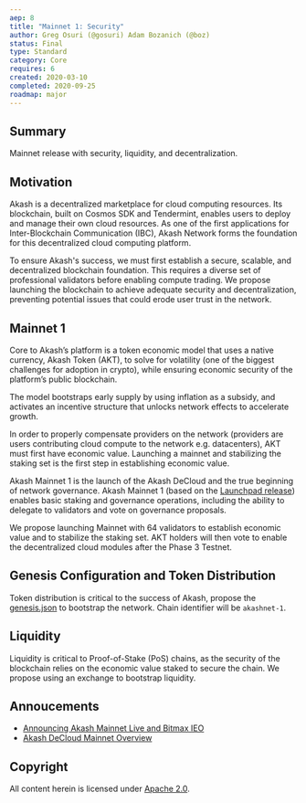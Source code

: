 ```yaml
---
aep: 8
title: "Mainnet 1: Security"
author: Greg Osuri (@gosuri) Adam Bozanich (@boz)
status: Final
type: Standard
category: Core
requires: 6
created: 2020-03-10
completed: 2020-09-25
roadmap: major
---
```


## Summary

Mainnet release with security, liquidity, and decentralization.

## Motivation

Akash is a decentralized marketplace for cloud computing resources. Its blockchain, built on Cosmos SDK and Tendermint, enables users to deploy and manage their own cloud resources. As one of the first applications for Inter-Blockchain Communication (IBC), Akash Network forms the foundation for this decentralized cloud computing platform.

To ensure Akash's success, we must first establish a secure, scalable, and decentralized blockchain foundation. This requires a diverse set of professional validators before enabling compute trading. We propose launching the blockchain to achieve adequate security and decentralization, preventing potential issues that could erode user trust in the network.

## Mainnet 1

Core to Akash’s platform is a token economic model that uses a native currency, Akash Token (AKT), to solve for volatility (one of the biggest challenges for adoption in crypto), while ensuring economic security of the platform’s public blockchain.

The model bootstraps early supply by using inflation as a subsidy, and activates an incentive structure that unlocks network effects to accelerate growth.

In order to properly compensate providers on the network (providers are users contributing cloud compute to the network e.g. datacenters), AKT must first have economic value. Launching a mainnet and stabilizing the staking set is the first step in establishing economic value.

Akash Mainnet 1 is the launch of the Akash DeCloud and the true beginning of network governance. Akash Mainnet 1 (based on the [Launchpad release](https://blog.cosmos.network/launchpad-a-pre-stargate-stable-version-of-the-cosmos-sdk-e0c58d8c4e24?gi=5e98f3fdc4eb)) enables basic staking and governance operations, including the ability to delegate to validators and vote on governance proposals.

We propose launching Mainnet with 64 validators to establish economic value and to stabilize the staking set. AKT holders will then vote to enable the decentralized cloud modules after the Phase 3 Testnet.

## Genesis Configuration and Token Distribution

Token distribution is critical to the success of Akash, propose the [genesis.json](https://github.com/akash-network/AEP/blob/main/assets/aep-8/genesis.json) to bootstrap the network. Chain identifier will be `akashnet-1`.

## Liquidity

Liquidity is critical to Proof-of-Stake (PoS) chains, as the security of the blockchain relies on the economic value staked to secure the chain. We propose using an exchange to bootstrap liquidity.

## Annoucements

- [Announcing Akash Mainnet Live and Bitmax IEO](https://akash.network/blog/announcing-akash-mainnet-live-and-bitmax-ieo/)
- [Akash DeCloud Mainnet Overview](https://akash.network/blog/akash-decloud-mainnet-overview/)

## Copyright

All content herein is licensed under [Apache 2.0](https://www.apache.org/licenses/LICENSE-2.0).
